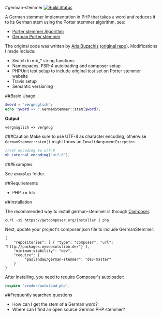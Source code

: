 #german-stemmer
[![Build Status](https://travis-ci.org/paslandau/german-stemmer.svg?branch=master)](https://travis-ci.org/paslandau/german-stemmer)

A German stemmer implementation in PHP that takes a word and reduces it to its German stem using the Porter stemmer algorithm, see:

 - [Porter stemmer Algorithm](http://snowball.tartarus.org/algorithms/porter/stemmer.html)
 - [German Porter stemmer](http://snowball.tartarus.org/algorithms/german/stemmer.html)

The original code was written by [Aris Buzachis](https://github.com/arisro) ([original repo](https://github.com/arisro/german-stemmer)).
Modifications I made include:
 
 - Switch to mb_* string functions 
 - Namespaces, PSR-4 autoloading and composer setup
 - PHPUnit test setup to include original test set on Porter stemmer website
 - Travis setup
 - Semantic versioning

##Basic Usage

```php
$word = "vergnüglich";
echo "$word => ".GermanStemmer::stem($word);
```

**Output**

    vergnüglich => vergnug
    
###Caution
Make sure to use UTF-8 as character encoding, otherwise `GermanStemmer::stem()` might throw an `InvalidArgumentException`.

```php
//set encoding to utf-8
mb_internal_encoding("utf-8");
```

###Examples

See `examples` folder.

##Requirements

- PHP >= 5.5

##Installation

The recommended way to install german-stemmer is through [Composer](http://getcomposer.org/).

    curl -sS https://getcomposer.org/installer | php

Next, update your project's composer.json file to include GermanStemmer:

    {
        "repositories": [ { "type": "composer", "url": "http://packages.myseosolution.de/"} ],
        "minimum-stability": "dev",
        "require": {
             "paslandau/german-stemmer": "dev-master"
        }
    }

After installing, you need to require Composer's autoloader:

```php
require 'vendor/autoload.php';
```

##Frequently searched questions

- How can I get the stem of a German word?
- Where can I find an open source German PHP stemmer?